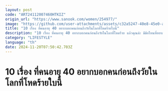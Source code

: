 ```yaml
---
layout: post
code: "ART24112007460HTKIZ"
origin_url: "https://www.sanook.com/women/254977/"
image: "https://github.com/user-attachments/assets/c32a5247-40e8-45e0-af2c-b4d7096ba27d"
title: "10 เรื่อง ที่คนอายุ 40 อยากบอกคนก่อนถึงวัยในโลกที่โหดร้ายใบนี้"
description: "10 เรื่อง ที่คนอายุ 40 อยากบอกคนก่อนถึงวัยในโลกที่โหดร้าย แล้วคุณล่ะ มีข้อไหนที่อยากบอกบ้างหรือเปล่า?"
category: "LIFESTYLE"
language: "th"
date: 2024-11-20T07:50:42.703Z
---
```


# 10 เรื่อง ที่คนอายุ 40 อยากบอกคนก่อนถึงวัยในโลกที่โหดร้ายใบนี้
